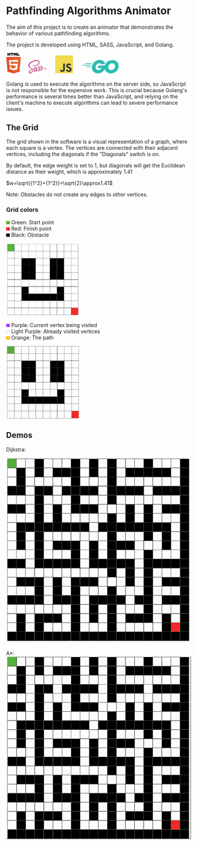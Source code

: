 # Pathfinding Algorithms Animator
The aim of this project is to create an animator that demonstrates the behavior of various pathfinding algorithms.

The project is developed using HTML, SASS, JavaScript, and Golang.
<div float="left">
    <img src="readme_files/html.svg" width=40>&nbsp;&nbsp;&nbsp;&nbsp;
    <img src="readme_files/sass.svg" width=50>
    &nbsp;&nbsp;&nbsp;&nbsp;
    <img src="readme_files/javascript.svg" width=50>
    &nbsp;&nbsp;&nbsp;&nbsp;
    <img src="readme_files/go.svg" width=100>
</div>
<br>
Golang is used to execute the algorithms on the server side, so JavaScript is not responsible for the expensive work. This is crucial because Golang's performance is several times better than JavaScript, and relying on the client's machine to execute algorithms can lead to severe performance issues.


## The Grid
The grid shown in the software is a visual representation of a graph, where each square is a vertex. The vertices are connected with their adjacent vertices, including the diagonals if the "Diagonals" switch is on.

By default, the edge weight is set to 1, but diagonals will get the Euclidean distance as their weight, which is approximately 1.41

$w=\sqrt{{1^2}+{1^2}}=\sqrt{2}\approx1.41$

Note: Obstacles do not create any edges to other vertices.

### Grid colors
<img src="readme_files/green.png" width=10> Green: Start point<br>
<img src="readme_files/red.png" width=10> Red: Finish point<br>
<img src="readme_files/black.png" width=10> Black: Obstacle<br>

<img src="readme_files/gridcolors.png" width=200>

<img src="readme_files/purple.png" width=10> Purple: Current vertex being visited<br>
<img src="readme_files/light-purple.png" width=10> Light Purple: Already visited vertices<br>
<img src="readme_files/orange.png" width=10> Orange: The path<br>

<img src="readme_files/pathfinding-demo.gif" width=200>

## Demos
Dijkstra:

<img src="readme_files/pathfinding-demo-dijkstra.gif">
<br>
<br>
A*:

<img src="readme_files/pathfinding-demo-a-star.gif">

